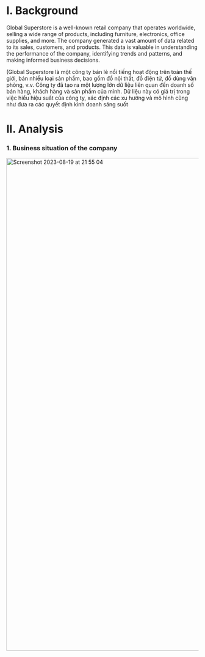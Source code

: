 # I. Background 
Global Superstore is a well-known retail company that operates worldwide, selling a wide range of products, including furniture, electronics, office supplies, and more. The company generated a vast amount of data related to its sales, customers, and products. This data is valuable in understanding the performance of the company, identifying trends and patterns, and making informed business decisions.

(Global Superstore là một công ty bán lẻ nổi tiếng hoạt động trên toàn thế giới, bán nhiều loại sản phẩm, bao gồm đồ nội thất, đồ điện tử, đồ dùng văn phòng, v.v. Công ty đã tạo ra một lượng lớn dữ liệu liên quan đến doanh số bán hàng, khách hàng và sản phẩm của mình. Dữ liệu này có giá trị trong việc hiểu hiệu suất của công ty, xác định các xu hướng và mô hình cũng như đưa ra các quyết định kinh doanh sáng suốt

# II. Analysis

### 1. Business situation of the company
<img width="1290" alt="Screenshot 2023-08-19 at 21 55 04" src="https://github.com/DoledNguyen/Project-use-SQL-with-Power-BI/assets/129746147/9fc1cd2f-5220-476a-9311-133e86a2c4f4">
